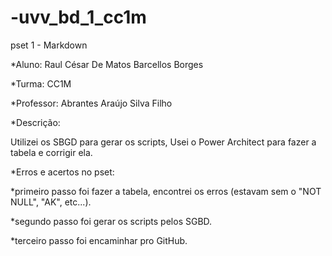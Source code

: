 # -uvv_bd_1_cc1m
pset 1 - Markdown

*Aluno: Raul César De Matos Barcellos Borges

*Turma: CC1M

*Professor: Abrantes Araújo Silva Filho

*Descrição:

Utilizei os SBGD para gerar os scripts, Usei o Power Architect para fazer a tabela e corrigir ela.

*Erros e acertos no pset:

*primeiro passo foi fazer a tabela, encontrei os erros (estavam sem o "NOT NULL", "AK", etc...).

*segundo passo foi gerar os scripts pelos SGBD.

*terceiro passo foi encaminhar pro GitHub.
